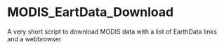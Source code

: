 # MODIS_EartData_Download
A very short script to download MODIS data with a list of EarthData links and a webbrowser

